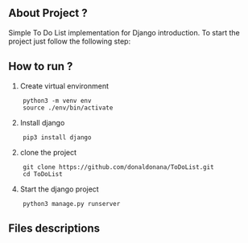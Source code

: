 ## About Project ? 

Simple To Do List implementation for Django introduction. To start the project just follow the following step:

## How to run ? 
 
1. Create virtual environment
```
    python3 -m venv env
    source ./env/bin/activate
```
2. Install django
```
    pip3 install django
```
2. clone the project 
```
    git clone https://github.com/donaldonana/ToDoList.git
    cd ToDoList
```
  
4. Start the django project 
```
    python3 manage.py runserver
```

## Files descriptions  